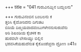 +++
title = "041 ಗುರುವಿನಮ್ಬಿನ ಬಮ್ಬಲನು"

+++
ಗುರುವಿನಂಬಿನ ಬಂಬಲನು ಕ  
ತ್ತರಿಸಿ ಕೈದೋರಿದನು ದಿಗುತಟ  
ಬಿರಿಯೆ ದಿಙ್ಮಯವಾದವಂಬುಗಳೇನನುಸುರುವೆನು  
ಅರಿ ಶಿಖಂಡಿಯ ಕೈಚಳಕ ಕಾ  
ಹುರವಲೇ ಲೇಸಾಯ್ತು ಬಿಲ್ಲಿನ  
ಭರವಸಿಕೆಯಹುದೆನುತ ಕೈಕೊಂಡೆಚ್ಚನಾ ದ್ರೋಣ   ॥41॥